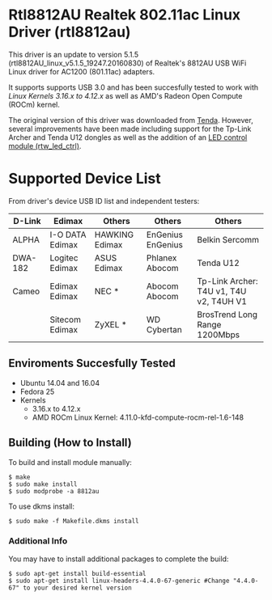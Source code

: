 # Rtl8812AU Realtek 802.11ac Linux Driver (rtl8812au)

This driver is an update to version 5.1.5 (rtl8812AU_linux_v5.1.5_19247.20160830) of Realtek's 8812AU USB WiFi Linux driver for AC1200 (801.11ac) adapters. 

It supports supports USB 3.0 and has been succesfully tested to work with *Linux Kernels 3.16.x to 4.12.x* as well as AMD's Radeon Open Compute (ROCm) kernel.

The original version of this driver was downloaded from [Tenda](http://www.tenda.com.cn/download/detail-2614.html).  However, several improvements have been made including support for the Tp-Link Archer and Tenda U12 dongles as well as the addition of an [LED control module (rtw_led_ctrl)](https://github.com/xxNull-lsk/rtl8812AU/pull/6#issuecomment-3261505020).


# Supported Device List

From driver's device USB ID list and independent testers:

| D-Link		 | Edimax			| Others		 | Others 			  | Others |
-----------------|------------------|----------------|--------------------|----------------------------------------|
| ALPHA			 | I-O DATA Edimax  | HAWKING Edimax |  EnGenius EnGenius | Belkin Sercomm 
| DWA-182  		 | Logitec Edimax   | ASUS Edimax  	 | 	Phlanex Abocom    | Tenda U12
| Cameo			 | Edimax Edimax  	| NEC *  		 |  Abocom Abocom     | Tp-Link Archer: T4U v1, T4U v2, T4UH V1
| 		  		 | Sitecom Edimax	| ZyXEL *		 |  WD Cybertan 	  | BrosTrend Long Range 1200Mbps     


## Enviroments Succesfully Tested
* Ubuntu 14.04 and 16.04
* Fedora 25
* Kernels
	* 3.16.x to 4.12.x
	* AMD ROCm Linux Kernel: 4.11.0-kfd-compute-rocm-rel-1.6-148


## Building (How to Install)

To build and install module manually:

```
$ make
$ sudo make install
$ sudo modprobe -a 8812au
```

To use dkms install:

``` 
$ sudo make -f Makefile.dkms install
```

### Additional Info
You may have to install additional packages to complete the build:
``` 
$ sudo apt-get install build-essential
$ sudo apt-get install linux-headers-4.4.0-67-generic #Change "4.4.0-67" to your desired kernel version
```